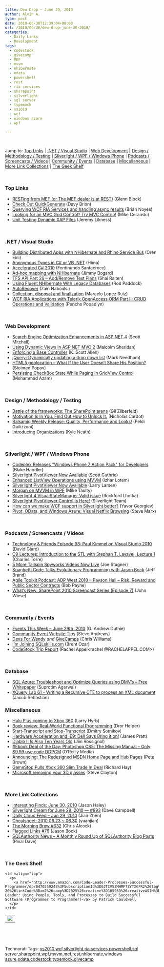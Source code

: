 ```yaml
---
title: Dew Drop – June 30, 2010
author: Alvin A.
type: post
date: 2010-06-30T12:39:04+00:00
url: /2010/06/30/dew-drop-june-30-2010/
categories:
  - Daily Links
  - Development
tags:
  - codestock
  - givecamp
  - MEF
  - mvvm
  - nhibernate
  - odata
  - powershell
  - rest
  - ria services
  - sharepoint
  - silverlight
  - sql server
  - typemock
  - vs2010
  - wcf
  - windows azure
  - wpf

---
```

&#160;

Jump to: [Top Links][1] | [.NET / Visual Studio][2] | [Web Development][3] | [Design / Methodology / Testing][4] | [Silverlight / WPF / Windows Phone][5] | [Podcasts / Screencasts / Videos][6] | [Community / Events][7] | [Database][8] | [Miscellaneous][9] | [More Link Collections][10] | [The Geek Shelf][11] 

&#160;

### <a name="top"></a>Top Links

  * [RESTing from MEF (or The MEF dealer is at REST)][12] (Glenn Block)
  * [Check Out QuickGenerate][13] (Davy Brion)
  * [Querying WCF RIA Services and handling async results][14] (Brian Noyes)
  * [Looking for an MVC Grid Control? Try MVC Contrib!][15] (Mike Ceranski)
  * [Unit Testing Dynamic XAP Files][16] (Jeremy Likness)

&#160;

### <a name="dotnet"></a>.NET / Visual Studio

  * [Building Distributed Apps with NHibernate and Rhino Service Bus][17] (Oren Eini)
  * [Anonymous Types in C# or VB .NET][18] (Hima)
  * [Accelerated C# 2010][19] (Ferdinando Santacroce)
  * [Ad-hoc mapping with NHibernate][20] (Jimmy Bogard)
  * [TFS API Part 26 – Add/Remove Test Plans][21] (Shai Raiten)
  * [Using Fluent NHibernate With Legacy Databases][22] (Rod Paddock)
  * [AutoRecover][23] (Zain Naboulsi)
  * [Collection, disposal and finalization][24] (Marcelo Lopez Ruiz)
  * [WCF RIA Applications with Telerik OpenAccess ORM Part II: CRUD Operations and Validation][25] (Pencho Popadiyn)

&#160;

### <a name="web"></a>Web Development

  * [Search Engine Optimization Enhancements in ASP.NET 4][26] (Scott Mitchell)
  * [Using Dynamic Views In ASP.NET MVC 2][27] (Malcolm Sheridan)
  * [Enforcing a Base Controller][28] (K. Scott Allen)
  * [jQuery: Dynamically updating a drop down list][29] (Mark Needham)
  * [HTML5 geolocation – What If the User Doesn’t Share His Position?][30] (Stoimen Popov)
  * [Persisting CheckBox State While Paging in GridView Control][31] (Mohammad Azam)

&#160;

### <a name="design"></a>Design / Methodology / Testing

  * [Battle of the frameworks: The SharePoint arena][32] (Gil Zilberfeld)
  * [Motivation Is In You. Find Out How to Unlock It.][33] (Nicholas Cardot)
  * [Balsamiq Weekly Release: Quality, Performance and Looks!][34] (Peldi Guilizzoni)
  * [Introducing Organizations][35] (Kyle Neath)

&#160;

### <a name="silverlight"></a>Silverlight / WPF / Windows Phone

  * [Codeplex Releases "Windows Phone 7 Action Pack" for Developers][36] (Blake Handler)
  * [Silverlight PivotViewer Now Available][37] (Scott Guthrie)
  * [Enhanced ListView Operations using MVVM][38] (Izhar Lotem)
  * [Silverlight PivotViewer Now Available][39] (Larry Larsen)
  * [Morgan on MVVM in WPF][40] (Mike Taulty)
  * [Silverlight 4 VisualStateManager Valid issue][41] (Rockford Lhotka)
  * [Silverlight PivotViewer Control is Here!][42] (Silverlight Team)
  * [How can we make WCF support in Silverlight better?][43] (Yavor Georgiev)
  * [Pivot, OData, and Windows Azure: Visual Netflix Browsing][44] (Steve Marx)

&#160;

### <a name="podcasts"></a>Podcasts / Screencasts / Videos

  * [Technology & Friends Episode 98: Paul Kimmel on Visual Studio 2010][45] (David Giard)
  * [C9 Lectures: Introduction to the STL with Stephan T. Lavavej, Lecture 1][46] (Charles Torre)
  * [5 More Tailspin Spyworks Videos Now Live][47] (Joe Stagner)
  * [Spaghetti Code Talks Evolutionary Programming with Jason Bock][48] (Jeff Brand)
  * [Agile Toolkit Podcast: ADP West 2010 &#8211; Payson Hall &#8211; Risk, Reward and Public Sector Contracts][49] (Bob Payne)
  * [What’s New: SharePoint 2010 Screencast Series (Episode 7)][50] (John Wiese)

&#160;

### <a name="events"></a>Community / Events

  * [Events This Week – June 29th, 2010][51] (G. Andrew Duthie)
  * [Community Event Website Tips][52] (Steve Andrews)
  * [Devs For Wendy][53] _and_&#160;[GiveCamps][54] (Chris Williams)
  * [I’m Joining SQLskills.com][55] (Brent Ozar)
  * [CodeStock Trip Report][56] (Rachel Appel<rachel @RACHELAPPEL.COM>)

&#160;

### <a name="db"></a>Database

  * [SQL Azure: Troubleshoot and Optimize Queries using DMV’s – Free Whitepaper][57] (Suprotim Agarwal)
  * [XQuery Lab 61 – Writing a Recursive CTE to process an XML document][58] (Jacob Sebastian)

<a name="sp"></a>

### <a name="misc"></a>Miscellaneous

  * [Hulu Plus coming to Xbox 360][59] (Larry Hyrb)
  * [Book review: Real-World Functional Programming][60] (Dror Helper)
  * [Start-Transcript and Stop-Transcript][61] (Dmitry Sotnikov)
  * [Hardware Acceleration and IE9: Dell Says Bring it on!][62] (James Pratt)
  * [Diablo II Is Also Ten Years Old][63] (Jim Rossignol)
  * [#Ebook Deal of the Day: Photoshop CS5: The Missing Manual &#8211; Only $9.99 use code DDPCM][64] (O&#8217;Reilly Media)
  * [Announcing: The Redesigned MSDN Home Page and Hub Pages][65] (Pete Brown)
  * [GameStop Pulls Xbox 360 Slim Trade In Deal][66] (Richard Hay)
  * [Microsoft removing your 3D glasses][67] (Steve Clayton)

&#160;

### <a name="links"></a>More Link Collections

  * [Interesting Finds: June 30, 2010][68] (Jason Haley)
  * [Silverlight Cream for June 29, 2010 &#8212; #893][69] (Dave Campbell)
  * [Daily Cloud Feed &#8211; Jun 29, 2010][70] (Jian Zhen)
  * [Cheatsheet: 2010 06.23 ~ 06.30][71] (yuanjian)
  * [The Morning Brew #632][72] (Chris Alcock)
  * [Flagged Links #76][73] (Jason Bock)
  * [SQLAuthority News – A Monthly Round Up of SQLAuthority Blog Posts][74] (Pinal Dave)

&#160;

### <a name="shelf"></a>The Geek Shelf

<table border="0" cellspacing="0" cellpadding="0">
  <tr>
    <td>
      <img data-recalc-dims="1" decoding="async" src="https://i0.wp.com/ecx.images-amazon.com/images/I/51E1wPFpQxL._SL160_.jpg?w=660" />
    </td>
    
    <td valign="top">
      <p>
        <a href="http://www.amazon.com/Code-Leader-Processes-Successful-Programmer/dp/0470259248%3FSubscriptionId%3D0JTCV5ZMHMF7ZYTXGFR2%26tag%3Dbrdicr-20%26linkCode%3Dxm2%26camp%3D2025%26creative%3D165953%26creativeASIN%3D0470259248">Code Leader: Using People, Tools, and Processes to Build Successful Software (Programmer to Programmer)</a> by Patrick Cauldwell
      </p>
    </td>
  </tr>
</table>



&#160;

<div style="padding-bottom: 0px; margin: 0px; padding-left: 0px; padding-right: 0px; display: inline; float: none; padding-top: 0px" id="scid:C16BAC14-9A3D-4c50-9394-FBFEF7A93539:24c3f5a9-5e77-4cbf-8d2a-372480fbbcec" class="wlWriterEditableSmartContent">
  <!--dotnetkickit-->
</div>



&#160;

<div style="padding-bottom: 0px; margin: 0px; padding-left: 0px; padding-right: 0px; display: inline; float: none; padding-top: 0px" id="scid:0767317B-992E-4b12-91E0-4F059A8CECA8:29d7e83b-1f50-4917-a4dd-2ed416974055" class="wlWriterEditableSmartContent">
  Technorati Tags: <a href="http://technorati.com/tags/vs2010" rel="tag">vs2010</a>,<a href="http://technorati.com/tags/wcf" rel="tag">wcf</a>,<a href="http://technorati.com/tags/silverlight" rel="tag">silverlight</a>,<a href="http://technorati.com/tags/ria+services" rel="tag">ria services</a>,<a href="http://technorati.com/tags/powershell" rel="tag">powershell</a>,<a href="http://technorati.com/tags/sql+server" rel="tag">sql server</a>,<a href="http://technorati.com/tags/sharepoint" rel="tag">sharepoint</a>,<a href="http://technorati.com/tags/wpf" rel="tag">wpf</a>,<a href="http://technorati.com/tags/mvvm" rel="tag">mvvm</a>,<a href="http://technorati.com/tags/mef" rel="tag">mef</a>,<a href="http://technorati.com/tags/rest" rel="tag">rest</a>,<a href="http://technorati.com/tags/nhibernate" rel="tag">nhibernate</a>,<a href="http://technorati.com/tags/windows+azure" rel="tag">windows azure</a>,<a href="http://technorati.com/tags/odata" rel="tag">odata</a>,<a href="http://technorati.com/tags/codestock" rel="tag">codestock</a>,<a href="http://technorati.com/tags/typemock" rel="tag">typemock</a>,<a href="http://technorati.com/tags/givecamp" rel="tag">givecamp</a>
</div>

 [1]: https://morningdew-bpc6g3a0fgaxdxcu.eastus2-01.azurewebsites.net/#top
 [2]: https://morningdew-bpc6g3a0fgaxdxcu.eastus2-01.azurewebsites.net/#dotnet
 [3]: https://morningdew-bpc6g3a0fgaxdxcu.eastus2-01.azurewebsites.net/#web
 [4]: https://morningdew-bpc6g3a0fgaxdxcu.eastus2-01.azurewebsites.net/#design
 [5]: https://morningdew-bpc6g3a0fgaxdxcu.eastus2-01.azurewebsites.net/#silverlight
 [6]: https://morningdew-bpc6g3a0fgaxdxcu.eastus2-01.azurewebsites.net/#podcasts
 [7]: https://morningdew-bpc6g3a0fgaxdxcu.eastus2-01.azurewebsites.net/#events
 [8]: https://morningdew-bpc6g3a0fgaxdxcu.eastus2-01.azurewebsites.net/#db
 [9]: https://morningdew-bpc6g3a0fgaxdxcu.eastus2-01.azurewebsites.net/#misc
 [10]: https://morningdew-bpc6g3a0fgaxdxcu.eastus2-01.azurewebsites.net/#links
 [11]: https://morningdew-bpc6g3a0fgaxdxcu.eastus2-01.azurewebsites.net/#shelf
 [12]: http://feedproxy.google.com/~r/MyTechnobabble/~3/xhVmjPZUIb8/resting-from-mef-or-the-mef-dealer-is-at-rest.aspx
 [13]: http://feedproxy.google.com/~r/davybrion/~3/sY0H0W53oVY/
 [14]: http://www.softinsight.com/bnoyes/2010/06/29/QueryingWCFRIAServicesAndHandlingAsyncResults.aspx
 [15]: http://feedproxy.google.com/~r/codecapers/~3/Yosj62VhjyM/post.aspx
 [16]: http://feedproxy.google.com/~r/CSharperImage/~3/B4a1orUZ0aM/unit-testing-dynamic-xap-files.html
 [17]: http://feedproxy.google.com/~r/AyendeRahien/~3/DWmZbcIl2WU/building-distributed-apps-with-nhibernate-and-rhino-service-bus.aspx
 [18]: http://beyondrelational.com/blogs/hima/archive/2010/06/29/anonymous-types-in-c-or-vb-net.aspx
 [19]: http://feeds.dzone.com/~r/zones/dotnet/~3/oAGAJXtI00Q/accelerated-c-2010
 [20]: http://feedproxy.google.com/~r/LosTechies/~3/ebtYeykeX2U/ad-hoc-mapping-with-nhibernate.aspx
 [21]: http://feedproxy.google.com/~r/ShaiRaiten/~3/x9BQzGgvlzU/tfs-api-part-26-add-remove-test-plans.aspx
 [22]: http://feedproxy.google.com/~r/LosTechies/~3/7znUOaee0KI/using-fluent-nhibernate-with-legacy-databases.aspx
 [23]: http://feedproxy.google.com/~r/zainnab/~3/GwBoA3xeUz0/autorecover-vstipenv0019.aspx
 [24]: http://blogs.msdn.com/b/marcelolr/archive/2010/06/29/collection-disposal-and-finalization.aspx
 [25]: http://feedproxy.google.com/~r/silverlightshow/~3/oc66DHSRUs4/WCF-RIA-Applications-with-Telerik-OpenAccess-ORM-Part-II-CRUD-Operations-and-Validation.aspx
 [26]: http://www.4guysfromrolla.com/articles/063010-1.aspx
 [27]: http://feedproxy.google.com/~r/netCurryRecentArticles/~3/z_Pzud6LBfE/ShowArticle.aspx
 [28]: http://odetocode.com/Blogs/scott/archive/2010/06/28/enforcing-a-base-controller.aspx
 [29]: http://feedproxy.google.com/~r/MarkNeedham/~3/IV40gjTJWQU/
 [30]: http://feedproxy.google.com/~r/stoimenblog/~3/lYbJ746wsN8/
 [31]: http://www.highoncoding.com/Articles/697_Persisting_CheckBox_State_While_Paging_in_GridView_Control.aspx
 [32]: http://feedproxy.google.com/~r/gilzilberfeld/~3/wx4oZfj3EgE/battle-of-frameworks-sharepoint-arena.html
 [33]: http://www.nicholascardot.com/motivation-is-in-you-find-out-how-to-unlock-it
 [34]: http://feedproxy.google.com/~r/balsamiq/~3/Jh0Qfw4_oGk/
 [35]: http://github.com/blog/674-introducing-organizations
 [36]: http://bhandler.spaces.live.com/Blog/cns!70F64BC910C9F7F3!8872.entry
 [37]: http://weblogs.asp.net/scottgu/archive/2010/06/29/silverlight-pivotviewer-now-available.aspx
 [38]: http://www.codeproject.com/KB/WPF/MVVM_ListView_Operations.aspx
 [39]: http://channel9.msdn.com/posts/LarryLarsen/Silverlight-PivotViewer-Now-Available/
 [40]: http://feedproxy.google.com/~r/mtaulty/~3/8f3kIP0AWNw/morgan-on-mvvm-in-wpf.aspx
 [41]: http://www.lhotka.net/weblog/Silverlight4VisualStateManagerValidIssue.aspx
 [42]: http://team.silverlight.net/announcement/silverlight-pivotviewer-control-is-here/
 [43]: http://blogs.msdn.com/b/silverlightws/archive/2010/06/29/how-can-we-make-wcf-support-in-silverlight-better.aspx
 [44]: http://blog.smarx.com/posts/pivot-odata-and-windows-azure-visual-netflix-browsing
 [45]: http://feedproxy.google.com/~r/TechnologyAndFriends/~3/OVhyCjqLUik/tf098.aspx
 [46]: http://channel9.msdn.com/shows/Going+Deep/C9-Lectures-Introduction-to-STL-with-Stephan-T-Lavavej/
 [47]: http://misfitgeek.com/blog/aspnet/5-more-tailspin-spyworks-videos-now-live/
 [48]: http://feedproxy.google.com/~r/SpaghettiCodePodcasts/~3/sgntHZfASVM/post.aspx
 [49]: http://agiletoolkit.libsyn.com/adp_west_2010_payson_hall_risk_reward_and_public_sector_contracts
 [50]: http://blogs.msdn.com/b/usisvde/archive/2010/06/29/what-s-new-sharepoint-2010-screencast-series-episode-7.aspx
 [51]: http://blogs.msdn.com/b/gduthie/archive/2010/06/29/events-this-week-june-29th-2010.aspx
 [52]: http://www.platinumbay.com/blogs/dotneticated/archive/2010/06/30/community-event-website-tips.aspx
 [53]: http://feedproxy.google.com/~r/ChrisGWilliams/~3/qU6Q3rC2iCY/140673.aspx
 [54]: http://feedproxy.google.com/~r/ChrisGWilliams/~3/oT33jCZaAcc/140675.aspx
 [55]: http://www.brentozar.com/archive/2010/06/im-joining-sqlskillscom/
 [56]: http://feedproxy.google.com/~r/RachelAppel/~3/GLSvkDkHSKI/
 [57]: http://feedproxy.google.com/~r/sqlservercurry/blog/~3/6c4NLaY4q10/sql-azure-troubleshoot-and-optimize.html
 [58]: http://feedproxy.google.com/~r/ExploringBeyondRelational/~3/X7PdOHFb-Ac/xquery-lab-61-writing-a-recursive-cte-to-process-an-xml-document.aspx
 [59]: http://feedproxy.google.com/~r/MajorNelson/~3/jwuWzkWI38M/hulu-plus-coming-to-xbox-360.aspx
 [60]: http://feedproxy.google.com/~r/HelperCode/~3/UF6LGVdYJUs/book-review-real-world-functional-programming.aspx
 [61]: http://dmitrysotnikov.wordpress.com/2010/06/30/start-transcript-and-stop-transcript/
 [62]: http://windowsteamblog.com/ie/b/ie/archive/2010/06/29/hardware-acceleration-and-ie9-dell-says-bring-it-on.aspx
 [63]: http://feedproxy.google.com/~r/RockPaperShotgun/~3/V5uby-kqm3k/
 [64]: http://feeds.oreilly.com/~r/oreilly/news/~3/aUAzAsHKDAc/
 [65]: http://feedproxy.google.com/~r/PeteBrown/~3/pD0-txjjJ28/announcing-the-redesigned-msdn-home-page-and-hub-pages
 [66]: http://www.windowsobserver.com/2010/06/29/gamestop-pulls-xbox-360-slim-trade-in-deal/
 [67]: http://blogs.msdn.com/b/stevecla01/archive/2010/06/29/microsoft-removing-your-3d-glasses.aspx
 [68]: http://jasonhaley.com/blog/post.aspx?id=4baadef9-ce80-418e-9b50-7a1a765a07fd
 [69]: http://geekswithblogs.net/WynApseTechnicalMusings/archive/2010/06/29/140686.aspx
 [70]: http://feedproxy.google.com/~r/onsaas/~3/_VPUEFrcdt4/
 [71]: http://weblogs.asp.net/yuanjian/archive/2010/06/29/cheatsheet-2010-06-23-06-30.aspx
 [72]: http://feedproxy.google.com/~r/ReflectivePerspective/~3/IeWR9Qelf-o/
 [73]: http://www.jasonbock.net/JB/Default.aspx?blog=entry.2a824e182e544099a736ca23494bca3e
 [74]: http://blog.sqlauthority.com/2010/06/30/sqlauthority-news-a-monthly-round-up-of-sqlauthority-blog-posts/